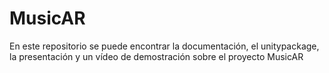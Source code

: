 # MusicAR
En este repositorio se puede encontrar la documentación, el unitypackage, la presentación y un vídeo de demostración sobre el proyecto MusicAR

